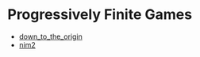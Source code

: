 # Progressively Finite Games

- [down_to_the_origin](../../problemi/down_to_the_origin)
- [nim2](../../problemi/nim2)
